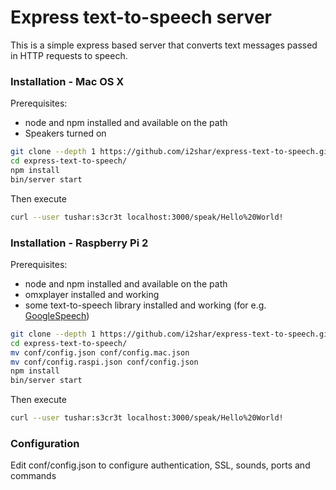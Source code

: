 # Express text-to-speech server

This is a simple express based server that converts text messages passed in HTTP requests to speech.

### Installation - Mac OS X

Prerequisites:
- node and npm installed and available on the path
- Speakers turned on

```sh
git clone --depth 1 https://github.com/i2shar/express-text-to-speech.git
cd express-text-to-speech/
npm install
bin/server start
```
Then execute
```sh
curl --user tushar:s3cr3t localhost:3000/speak/Hello%20World!
```


### Installation - Raspberry Pi 2

Prerequisites:
- node and npm installed and available on the path
- omxplayer installed and working
- some text-to-speech library installed and working (for e.g. [GoogleSpeech](https://github.com/desbma/GoogleSpeech))

```sh
git clone --depth 1 https://github.com/i2shar/express-text-to-speech.git
cd express-text-to-speech/
mv conf/config.json conf/config.mac.json
mv conf/config.raspi.json conf/config.json
npm install
bin/server start
```
Then execute
```sh
curl --user tushar:s3cr3t localhost:3000/speak/Hello%20World!
```

### Configuration

Edit conf/config.json to configure authentication, SSL, sounds, ports and commands